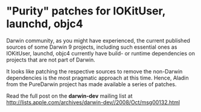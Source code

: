 # "Purity" patches for IOKitUser, launchd, objc4

Darwin community, as you might have experienced, the current published sources of some Darwin 9 projects, including such essential ones as IOKitUser, launchd, objc4 currently have build- or runtime dependencies on projects that are not part of Darwin. 

It looks like patching the respective sources to remove the non-Darwin dependencies is the most pragmatic approach at this time. Hence, Aladin from the PureDarwin project has made available a series of patches.

Read the full post on the **darwin-dev** mailing list at http://lists.apple.com/archives/darwin-dev//2008/Oct/msg00132.html
